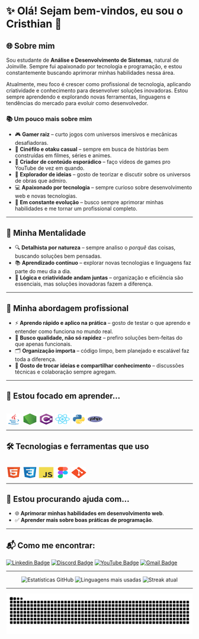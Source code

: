 # ✨ Olá! Sejam bem-vindos, eu sou o Cristhian 🙌

## 🌐 Sobre mim
Sou estudante de **Análise e Desenvolvimento de Sistemas**, natural de Joinville. Sempre fui apaixonado por tecnologia e programação, e estou constantemente buscando aprimorar minhas habilidades nessa área.

Atualmente, meu foco é crescer como profissional de tecnologia, aplicando criatividade e conhecimento para desenvolver soluções inovadoras. Estou sempre aprendendo e explorando novas ferramentas, linguagens e tendências do mercado para evoluir como desenvolvedor.

### 📚 Um pouco mais sobre mim  
- 🎮 **Gamer raiz** – curto jogos com universos imersivos e mecânicas desafiadoras.  
- 🍿 **Cinéfilo e otaku casual** – sempre em busca de histórias bem construídas em filmes, séries e animes.  
- 🎥 **Criador de conteúdo esporádico** – faço vídeos de games pro YouTube de vez em quando.  
- 🧠 **Explorador de ideias** – gosto de teorizar e discutir sobre os universos de obras que admiro.  
- 💻 **Apaixonado por tecnologia** – sempre curioso sobre desenvolvimento web e novas tecnologias.  
- 🚀 **Em constante evolução** – busco sempre aprimorar minhas habilidades e me tornar um profissional completo.  

---

## 🧠 Minha Mentalidade  
- 🔍 **Detalhista por natureza** – sempre analiso o *porquê* das coisas, buscando soluções bem pensadas.  
- 📚 **Aprendizado contínuo** – explorar novas tecnologias e linguagens faz parte do meu dia a dia.  
- 🎨 **Lógica e criatividade andam juntas** – organização e eficiência são essenciais, mas soluções inovadoras fazem a diferença.  

---

## 💼 Minha abordagem profissional  
- ⚡ **Aprendo rápido e aplico na prática** – gosto de testar o que aprendo e entender como funciona no mundo real.  
- 🎯 **Busco qualidade, não só rapidez** – prefiro soluções bem-feitas do que apenas funcionais.  
- 🗂️ **Organização importa** – código limpo, bem planejado e escalável faz toda a diferença.  
- 🤝 **Gosto de trocar ideias e compartilhar conhecimento** – discussões técnicas e colaboração sempre agregam.  

---

## 🌱 Estou focado em aprender...
<div style="display: inline_block"><br>
    <img align="center" alt="Java" height="30" width="40" src="https://raw.githubusercontent.com/devicons/devicon/master/icons/java/java-original.svg">
    <img align="center" alt="Node.js" height="30" width="40" src="https://raw.githubusercontent.com/devicons/devicon/master/icons/nodejs/nodejs-original.svg">
    <img align="center" alt="Csharp" height="30" width="40" src="https://raw.githubusercontent.com/devicons/devicon/master/icons/csharp/csharp-original.svg">
    <img align="center" alt="React" height="30" width="40" src="https://raw.githubusercontent.com/devicons/devicon/master/icons/react/react-original.svg">
    <img align="center" alt="Python" height="30" width="40" src="https://raw.githubusercontent.com/devicons/devicon/master/icons/python/python-original.svg">
    <img align="center" alt="PHP" height="30" width="40" src="https://raw.githubusercontent.com/devicons/devicon/master/icons/php/php-original.svg">
</div>

---

## 🛠️ Tecnologias e ferramentas que uso
<div style="display: inline_block"><br>
    <img align="center" alt="HTML" height="30" width="40" src="https://raw.githubusercontent.com/devicons/devicon/master/icons/html5/html5-original.svg">
    <img align="center" alt="CSS" height="30" width="40" src="https://raw.githubusercontent.com/devicons/devicon/master/icons/css3/css3-original.svg">
    <img align="center" alt="JavaScript" height="30" width="40" src="https://raw.githubusercontent.com/devicons/devicon/master/icons/javascript/javascript-original.svg">
    <img align="center" alt="Figma" height="30" width="40" src="https://raw.githubusercontent.com/devicons/devicon/master/icons/figma/figma-original.svg">
    <img align="center" alt="Git" height="30" width="40" src="https://raw.githubusercontent.com/devicons/devicon/master/icons/git/git-original.svg">
</div>

---

## 🧩 Estou procurando ajuda com...
- 🌐 **Aprimorar minhas habilidades em desenvolvimento web**.  
- ✅ **Aprender mais sobre boas práticas de programação**.  

---

## 📬 Como me encontrar:
[![Linkedin Badge](https://img.shields.io/badge/-LinkedIn-blue?style=flat-square&logo=Linkedin&logoColor=white&link=https://www.linkedin.com/in/cristhianmazon/)](https://www.linkedin.com/in/cristhianmazon/)
[![Discord Badge](https://img.shields.io/badge/-Discord-5865F2?style=flat-square&logo=discord&logoColor=white&link=https://discord.com/users/capucio)](https://discord.com/users/capucio)
[![YouTube Badge](https://img.shields.io/badge/-YouTube-FF0000?style=flat-square&logo=YouTube&logoColor=white&link=https://www.youtube.com/@capucio979)](https://www.youtube.com/@capucio979)
[![Gmail Badge](https://img.shields.io/badge/-Gmail-c14438?style=flat-square&logo=Gmail&logoColor=white&link=mailto:cristhian.s.mazon@gmail.com)](mailto:cristhian.s.mazon@gmail.com)

---

<div align="center">
  <img src="https://github-readme-stats.vercel.app/api?username=CristhianMazon&hide_title=false&hide_rank=false&show_icons=true&include_all_commits=true&count_private=true&disable_animations=false&theme=vue-dark&locale=pt-br&hide_border=false&order=1" height="150" alt="Estatísticas GitHub" />
  <img src="https://github-readme-stats.vercel.app/api/top-langs?username=CristhianMazon&locale=pt-br&hide_title=false&layout=compact&card_width=320&langs_count=5&theme=vue-dark&hide_border=false&order=2" height="150" alt="Linguagens mais usadas" />
  <img src="https://streak-stats.demolab.com?user=CristhianMazon&locale=pt-br&mode=daily&theme=vue-dark&hide_border=false&border_radius=5&order=3" height="150" alt="Streak atual" />
</div>

---

<p align="center">
  <img src="https://raw.githubusercontent.com/CristhianMazon/CristhianMazon/output/snake.svg" alt="Snake animation" />
</p>
